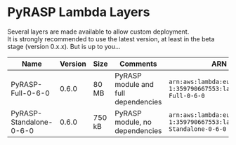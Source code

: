 # PyRASP Lambda Layers

Several layers are made available to allow custom deployment. 
<br>It is strongly recommended to use the latest version, at least in the beta stage (version 0.x.x). But is up to you...

| Name | Version | Size | Comments | ARN |
| - | - | - | - | - |
| PyRASP-Full-0-6-0 | 0.6.0 | 80 MB | PyRASP module and full dependencies | `arn:aws:lambda:eu-west-1:359790667553:layer:PyRASP-Full-0-6-0` |
| PyRASP-Standalone-0-6-0 | 0.6.0 | 750 kB | PyRASP module, no dependencies | `arn:aws:lambda:eu-west-1:359790667553:layer:PyRASP-Standalone-0-6-0` |